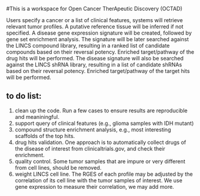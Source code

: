 #This is a workspace for Open Cancer TherApeutic Discovery (OCTAD)

Users specify a cancer or a list of clinical features, systems will retrieve relevant tumor profiles. A putative reference tissue will be inferred if not specified. A disease gene expression signature will be created, followed by gene set enrichment analysis. The signature will be later searched against the LINCS compound library, resulting in a ranked list of candidate compounds based on their reversal potency. Enriched target/pathway of the drug hits will be performed. The disease signature will also be searched against the LINCS shRNA library, resulting in a list of candidate shRNAs based on their reversal potency. Enriched target/pathway of the target hits will be performed. 

## to do list:
1. clean up the code. Run a few cases to ensure results are reproducible and meaniningful.
2. support query of clinical features (e.g., glioma samples with IDH mutant)
3. compound structure enrichment analysis, e.g.,  most interesting scaffolds of the top hits.
4. drug hits validation. One approach is to automatically collect drugs of the disease of interest from clinicaltrials.gov, and check their enrichment.
5. quality control. Some tumor samples that are impure or very different from cell lines, should be removed.
6. weight LINCS cell line. The RGES of each profile may be adjusted by the correlation of its cell line with the tumor samples of interest. We use gene expression to measure their correlation, we may add more.



